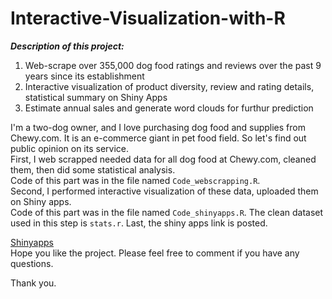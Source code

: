 # Interactive-Visualization-with-R

***Description of this project:***
1) Web-scrape over 355,000 dog food ratings and reviews over the past 9 years since its establishment  
2) Interactive visualization of product diversity, review and rating details, statistical summary on Shiny Apps  
3) Estimate annual sales and generate word clouds for furthur prediction  
  
I'm a two-dog owner, and I love purchasing dog food and supplies from Chewy.com. It is an e-commerce giant in pet food field. So let's find out public opinion on its service.  
First, I web scrapped needed data for all dog food at Chewy.com, cleaned them, then did some statistical analysis.  
    Code of this part was in the file named `Code_webscrapping.R`.  
Second, I performed interactive visualization of these data, uploaded them on Shiny apps.  
    Code of this part was in the file named `Code_shinyapps.R`.  The clean dataset used in this step is `stats.r`.
Last, the shiny apps link is posted.  



[Shinyapps](https://aria-peng.shinyapps.io/Special_Diet_and_Nutrition_Analysis_for_Dog_Food_Products/?_ga=2.220405402.303964769.1631769185-673490816.1631769185)  
Hope you like the project. Please feel free to comment if you have any questions.  
   
Thank you.
